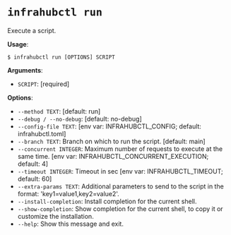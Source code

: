 # `infrahubctl run`

Execute a script.

**Usage**:

```console
$ infrahubctl run [OPTIONS] SCRIPT
```

**Arguments**:

* `SCRIPT`: [required]

**Options**:

* `--method TEXT`: [default: run]
* `--debug / --no-debug`: [default: no-debug]
* `--config-file TEXT`: [env var: INFRAHUBCTL_CONFIG; default: infrahubctl.toml]
* `--branch TEXT`: Branch on which to run the script.  [default: main]
* `--concurrent INTEGER`: Maximum number of requests to execute at the same time.  [env var: INFRAHUBCTL_CONCURRENT_EXECUTION; default: 4]
* `--timeout INTEGER`: Timeout in sec  [env var: INFRAHUBCTL_TIMEOUT; default: 60]
* `--extra-params TEXT`: Additional parameters to send to the script in the format: 'key1=value1,key2=value2'.
* `--install-completion`: Install completion for the current shell.
* `--show-completion`: Show completion for the current shell, to copy it or customize the installation.
* `--help`: Show this message and exit.
